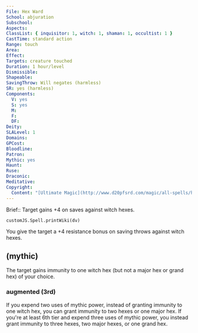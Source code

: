 ```yaml
---
File: Hex Ward
School: abjuration
Subschool: 
Aspects: 
ClassList: { inquisitor: 1, witch: 1, shaman: 1, occultist: 1 }
CastTime: standard action
Range: touch
Area: 
Effect: 
Targets: creature touched
Duration: 1 hour/level
Dismissible: 
Shapeable: 
SavingThrow: Will negates (harmless)
SR: yes (harmless)
Components:
  V: yes
  S: yes
  M: 
  F: 
  DF: 
Deity: 
SLALevel: 1
Domains: 
GPCost: 
Bloodline: 
Patron: 
Mythic: yes
Haunt: 
Ruse: 
Draconic: 
Meditative: 
Copyright:
  Content: "[Ultimate Magic](http://www.d20pfsrd.com/magic/all-spells/h/hex-ward)"
---
```

Brief:: Target gains +4 on saves against witch hexes.

```dataviewjs
customJS.Spell.printWiki(dv)
```

You give the target a +4 resistance bonus on saving throws against witch hexes.


## (mythic)

The target gains immunity to one witch hex (but not a major hex or grand hex) of your choice.


### augmented (3rd)

If you expend two uses of mythic power, instead of granting immunity to one witch hex, you can grant immunity to two hexes or one major hex. If you're at least 6th tier and expend three uses of mythic power, you instead grant immunity to three hexes, two major hexes, or one grand hex.

